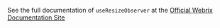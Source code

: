 See the full documentation of `useResizeObserver` at the 
[Official Webrix Documentation Site](https://webrix.amdocs.com/docs/hooks/useResizeObserver)
